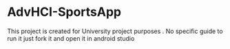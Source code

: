 # AdvHCI-SportsApp
 This project is created for University project purposes .
 No specific guide to run it just fork it and open it in android studio
